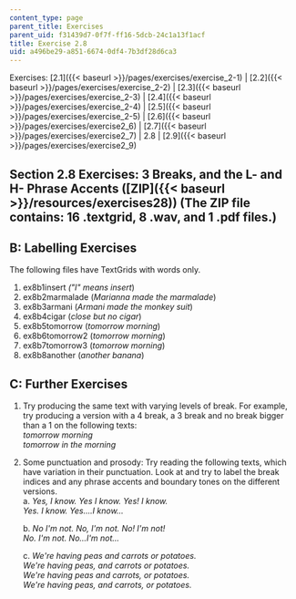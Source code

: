 ```yaml
---
content_type: page
parent_title: Exercises
parent_uid: f31439d7-0f7f-ff16-5dcb-24c1a13f1acf
title: Exercise 2.8
uid: a496be29-a851-6674-0df4-7b3df28d6ca3
---
```


Exercises: [2.1]({{< baseurl >}}/pages/exercises/exercise_2-1) | [2.2]({{< baseurl >}}/pages/exercises/exercise_2-2) | [2.3]({{< baseurl >}}/pages/exercises/exercise_2-3) | [2.4]({{< baseurl >}}/pages/exercises/exercise_2-4) | [2.5]({{< baseurl >}}/pages/exercises/exercise_2-5) | [2.6]({{< baseurl >}}/pages/exercises/exercise2_6) | [2.7]({{< baseurl >}}/pages/exercises/exercise2_7) | 2.8 | [2.9]({{< baseurl >}}/pages/exercises/exercise2_9)

Section 2.8 Exercises: 3 Breaks, and the L- and H- Phrase Accents ([ZIP]({{< baseurl >}}/resources/exercises28)) (The ZIP file contains: 16 .textgrid, 8 .wav, and 1 .pdf files.)
---------------------------------------------------------------------------------------------------------------------------------------------------------------------------------

B: Labelling Exercises
----------------------

The following files have TextGrids with words only.

1.  ex8b1insert _("I" means insert_)
2.  ex8b2marmalade (_Marianna made the marmalade_)
3.  ex8b3armani (_Armani made the monkey suit_)
4.  ex8b4cigar (_close but no cigar_)
5.  ex8b5tomorrow (_tomorrow morning_)
6.  ex8b6tomorrow2 (_tomorrow morning_)
7.  ex8b7tomorrow3 (_tomorrow morning_)
8.  ex8b8another (_another banana_)

C: Further Exercises
--------------------

1.  Try producing the same text with varying levels of break. For example, try producing a version with a 4 break, a 3 break and no break bigger than a 1 on the following texts:  
    _tomorrow morning_  
    _tomorrow in the morning_
2.  Some punctuation and prosody: Try reading the following texts, which have variation in their punctuation. Look at and try to label the break indices and any phrase accents and boundary tones on the different versions.  
    a. _Yes, I know. Yes I know. Yes! I know.  
    Yes. I know. Yes….I know…_  
      
    b. _No I'm not. No, I'm not. No! I'm not!  
    No. I'm not. No…I'm not…_  
      
    c. _We're having peas and carrots or potatoes.  
    We're having peas, and carrots or potatoes.  
    We're having peas and carrots, or potatoes.  
    We're having peas, and carrots, or potatoes._